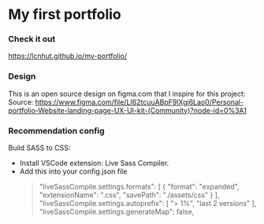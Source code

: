 # My first portfolio
### Check it out
https://lcnhut.github.io/my-portfolio/
### Design
This is an open source design on figma.com that I inspire for this project:
Source: https://www.figma.com/file/LI62tcuuABpF9lXgi6Lao0/Personal-portfolio-Website-landing-page-UX-UI-kit-(Community)?node-id=0%3A1


### Recommendation config
Build SASS to CSS:
- Install VSCode extension: Live Sass Compiler.
- Add this into your config.json file
  > "liveSassCompile.settings.formats": [
       {
            "format": "expanded",
            "extensionName": ".css",
            "savePath": "./assets/css"
       }
    ],
  > "liveSassCompile.settings.autoprefix": [
        "> 1%",
        "last 2 versions"
    ],
  > "liveSassCompile.settings.generateMap": false,

